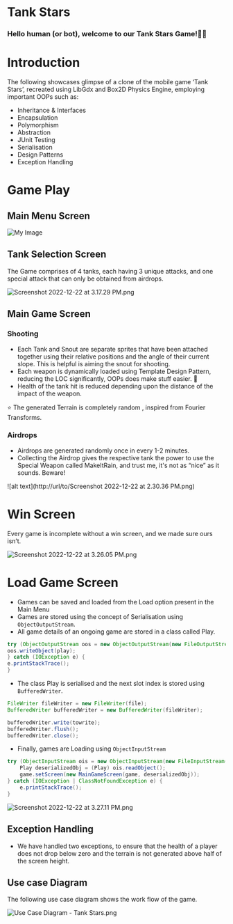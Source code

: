 # Tank Stars

### Hello human (or bot), welcome to our Tank Stars Game!👩‍🔬

# Introduction

The following showcases glimpse of a clone of the mobile game ‘Tank Stars’, recreated using LibGdx and Box2D Physics Engine, employing important OOPs such as:

- Inheritance & Interfaces
- Encapsulation
- Polymorphism
- Abstraction
- JUnit Testing
- Serialisation
- Design Patterns
- Exception Handling

# Game Play

## Main Menu Screen

![My Image](Desktop/MainMenu.jpg)
<image>

## Tank Selection Screen

The Game comprises of 4 tanks, each having 3 unique attacks, and one special attack that can only be obtained from airdrops.

![Screenshot 2022-12-22 at 3.17.29 PM.png](https://s3-us-west-2.amazonaws.com/secure.notion-static.com/c97f8fe2-9fda-4385-9c68-9368f724636d/Screenshot_2022-12-22_at_3.17.29_PM.png)

## Main Game Screen

### Shooting

- Each Tank and Snout are separate sprites that have been attached together using their relative positions and the angle of their current slope. This is helpful is aiming the snout for shooting.
- Each weapon is dynamically loaded using Template Design Pattern, reducing the LOC significantly, OOPs does make stuff easier. 🙈
- Health of the tank hit is reduced depending upon the distance of the impact of the weapon.

<aside>
⭐ The generated Terrain is completely random , inspired from Fourier Transforms.

</aside>

### Airdrops

- Airdrops are generated randomly once in every 1-2 minutes.
- Collecting the Airdrop gives the respective tank the power to use the Special Weapon called MakeItRain, and trust me, it's not as “nice” as it sounds. Beware!

![alt text](http://url/to/Screenshot 2022-12-22 at 2.30.36 PM.png)

# Win Screen

Every game is incomplete without a win screen, and we made sure ours isn’t.

![Screenshot 2022-12-22 at 3.26.05 PM.png](https://s3-us-west-2.amazonaws.com/secure.notion-static.com/5b3bb2d4-69fe-4e99-9edd-12dc326cf5c7/Screenshot_2022-12-22_at_3.26.05_PM.png)

# Load Game Screen

- Games can be saved and loaded from the Load option present in the Main Menu
- Games are stored using the concept of Serialisation using `ObjectOutputStream`.
- All game details of an ongoing game are stored in a class called Play.

```java
try (ObjectOutputStream oos = new ObjectOutputStream(new FileOutputStream("obj1.txt"))) {
oos.writeObject(play);
} catch (IOException e) {
e.printStackTrace();
}
```

- The class Play is serialised and the next slot index is stored using `BufferedWriter`.

```java
FileWriter fileWriter = new FileWriter(file);
BufferedWriter bufferedWriter = new BufferedWriter(fileWriter);                    

bufferedWriter.write(towrite);
bufferedWriter.flush();
bufferedWriter.close();
```

- Finally, games are Loading using `ObjectInputStream`

```java
try (ObjectInputStream ois = new ObjectInputStream(new FileInputStream("obj1.txt"))) {
    Play deserializedObj = (Play) ois.readObject();
    game.setScreen(new MainGameScreen(game, deserializedObj));
} catch (IOException | ClassNotFoundException e) {
    e.printStackTrace();
}
```

![Screenshot 2022-12-22 at 3.27.11 PM.png](https://s3-us-west-2.amazonaws.com/secure.notion-static.com/4315b6b5-e760-47b9-9655-32cd37894223/Screenshot_2022-12-22_at_3.27.11_PM.png)

## Exception Handling

- We have handled two exceptions, to ensure that the health of a player does not drop below zero and the terrain is not generated above half of the screen height.

## Use case Diagram

The following use case diagram shows the work flow of the game.

![Use Case Diagram - Tank Stars.png](https://s3-us-west-2.amazonaws.com/secure.notion-static.com/a0ad7b1d-e948-4354-831d-25865cc49264/Use_Case_Diagram_-_Tank_Stars.png)
